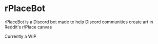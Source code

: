 # rPlaceBot

rPlaceBot is a Discord bot made to help Discord communities create art in Reddit's r/Place canvas

Currently a WIP
